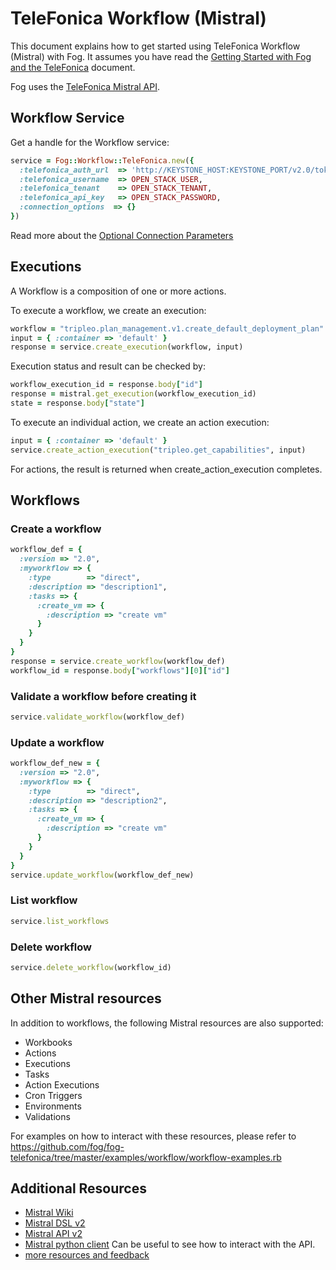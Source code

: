 # TeleFonica Workflow (Mistral)

This document explains how to get started using TeleFonica Workflow (Mistral) with Fog. It assumes you have read the [Getting Started with Fog and the TeleFonica](getting_started.md) document.

Fog uses the [TeleFonica Mistral API](http://docs.telefonica.org/developer/mistral/developer/webapi/v2.html).

## Workflow Service

Get a handle for the Workflow service:

```ruby
service = Fog::Workflow::TeleFonica.new({
  :telefonica_auth_url  => 'http://KEYSTONE_HOST:KEYSTONE_PORT/v2.0/tokens', # TeleFonica Keystone endpoint
  :telefonica_username  => OPEN_STACK_USER,                                  # Your TeleFonica Username
  :telefonica_tenant    => OPEN_STACK_TENANT,                                # Your tenant id
  :telefonica_api_key   => OPEN_STACK_PASSWORD,                              # Your TeleFonica Password
  :connection_options  => {}                                                # Optional
})
```

Read more about the [Optional Connection Parameters](common/connection_params.md)

## Executions

A Workflow is a composition of one or more actions.

To execute a workflow, we create an execution:

```ruby
workflow = "tripleo.plan_management.v1.create_default_deployment_plan"
input = { :container => 'default' }
response = service.create_execution(workflow, input)
```

Execution status and result can be checked by:

```ruby
workflow_execution_id = response.body["id"]
response = mistral.get_execution(workflow_execution_id)
state = response.body["state"]
```

To execute an individual action, we create an action execution:

```ruby
input = { :container => 'default' }
service.create_action_execution("tripleo.get_capabilities", input)
```

For actions, the result is returned when create_action_execution completes.

## Workflows

### Create a workflow

```ruby
workflow_def = {
  :version => "2.0",
  :myworkflow => {
    :type        => "direct",
    :description => "description1",
    :tasks => {
      :create_vm => {
        :description => "create vm"
      }
    }
  }
}
response = service.create_workflow(workflow_def)
workflow_id = response.body["workflows"][0]["id"]
```

### Validate a workflow before creating it

```ruby
service.validate_workflow(workflow_def)
```

### Update a workflow

```ruby
workflow_def_new = {
  :version => "2.0",
  :myworkflow => {
    :type        => "direct",
    :description => "description2",
    :tasks => {
      :create_vm => {
        :description => "create vm"
      }
    }
  }
}
service.update_workflow(workflow_def_new)
```

### List workflow

```ruby
service.list_workflows
```

### Delete workflow

```ruby
service.delete_workflow(workflow_id)
```

## Other Mistral resources

In addition to workflows, the following Mistral resources are also supported:

* Workbooks
* Actions
* Executions
* Tasks
* Action Executions
* Cron Triggers
* Environments
* Validations

For examples on how to interact with these resources, please refer to
https://github.com/fog/fog-telefonica/tree/master/examples/workflow/workflow-examples.rb

## Additional Resources

* [Mistral Wiki](https://wiki.telefonica.org/wiki/Mistral)
* [Mistral DSL v2](http://docs.telefonica.org/developer/mistral/dsl/dsl_v2.html)
* [Mistral API v2](http://docs.telefonica.org/developer/mistral/developer/webapi/v2.html)
* [Mistral python client](https://github.com/telefonica/python-mistralclient) Can be useful to see how to interact with the API.
* [more resources and feedback](common/resources.md)

